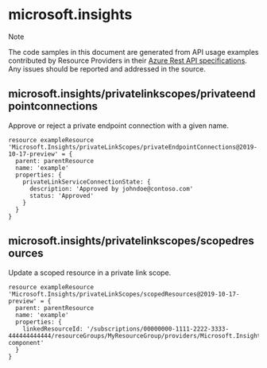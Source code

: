 # microsoft.insights
  
> [!NOTE]
> The code samples in this document are generated from API usage examples contributed by Resource Providers in their [Azure Rest API specifications](https://github.com/Azure/azure-rest-api-specs). Any issues should be reported and addressed in the source.


## microsoft.insights/privatelinkscopes/privateendpointconnections

Approve or reject a private endpoint connection with a given name.
```bicep
resource exampleResource 'Microsoft.Insights/privateLinkScopes/privateEndpointConnections@2019-10-17-preview' = {
  parent: parentResource 
  name: 'example'
  properties: {
    privateLinkServiceConnectionState: {
      description: 'Approved by johndoe@contoso.com'
      status: 'Approved'
    }
  }
}
```

## microsoft.insights/privatelinkscopes/scopedresources

Update a scoped resource in a private link scope.
```bicep
resource exampleResource 'Microsoft.Insights/privateLinkScopes/scopedResources@2019-10-17-preview' = {
  parent: parentResource 
  name: 'example'
  properties: {
    linkedResourceId: '/subscriptions/00000000-1111-2222-3333-444444444444/resourceGroups/MyResourceGroup/providers/Microsoft.Insights/components/my-component'
  }
}
```
